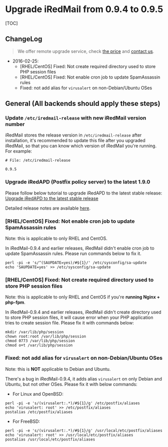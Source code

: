 # Upgrade iRedMail from 0.9.4 to 0.9.5

[TOC]

## ChangeLog

> We offer remote upgrade service, check [the price](../support.html) and [contact us](../contact.html).

* 2016-02-25:
    * [RHEL/CentOS] Fixed: Not create required directory used to store PHP session files
    * [RHEL/CentOS] Fixed: Not enable cron job to update SpamAssassin rules
    * Fixed: not add alias for `virusalert` on non-Debian/Ubuntu OSes

## General (All backends should apply these steps)

### Update `/etc/iredmail-release` with new iRedMail version number

iRedMail stores the release version in `/etc/iredmail-release` after
installation, it's recommended to update this file after you upgraded iRedMail,
so that you can know which version of iRedMail you're running. For example:

```
# File: /etc/iredmail-release

0.9.5
```

### Upgrade iRedAPD (Postfix policy server) to the latest 1.9.0

Please follow below tutorial to upgrade iRedAPD to the latest stable release:
[Upgrade iRedAPD to the latest stable release](./upgrade.iredapd.html)

Detailed release notes are available [here](./iredapd.releases.html).

### [RHEL/CentOS] Fixed: Not enable cron job to update SpamAssassin rules

Note: this is applicable to only RHEL and CentOS.

In iRedMail-0.9.4 and earlier releases, iRedMail didn't enable cron job to
update SpamAssassin rules. Please run commands below to fix it.

```shell
perl -pi -e 's/^(SAUPDATE=yes)/#${1}/' /etc/sysconfig/sa-update
echo 'SAUPDATE=yes' >> /etc/sysconfig/sa-update
```

### [RHEL/CentOS] Fixed: Not create required directory used to store PHP session files

Note: this is applicable to only RHEL and CentOS if you're __running Nginx + php-fpm__.

In iRedMail-0.9.4 and earlier releases, iRedMail didn't create directory used
to store PHP session files, it will cause error when your PHP application tries
to create session file. Please fix it with commands below:

```shell
mkdir /var/lib/php/session
chown root:root /var/lib/php/session
chmod 0773 /var/lib/php/session
chmod o+t /var/lib/php/session
```

### Fixed: not add alias for `virusalert` on non-Debian/Ubuntu OSes

Note: this is __NOT__ applicable to Debian and Ubuntu.

There's a bug in iRedMail-0.9.4, it adds alias `virusalert` on only Debian and
Ubuntu, but not other OSes. Please fix it with below commands:

* For Linux and OpenBSD:

```shell
perl -pi -e 's/(virusalert:.*)/#${1}/g' /etc/postfix/aliases
echo 'virusalert: root' >> /etc/postfix/aliases
postalias /etc/postfix/aliases
```

* For FreeBSD:

```shell
perl -pi -e 's/(virusalert:.*)/#${1}/g' /usr/local/etc/postfix/aliases
echo 'virusalert: root' >> /usr/local/etc/postfix/aliases
postalias /usr/local/etc/postfix/aliases
```
